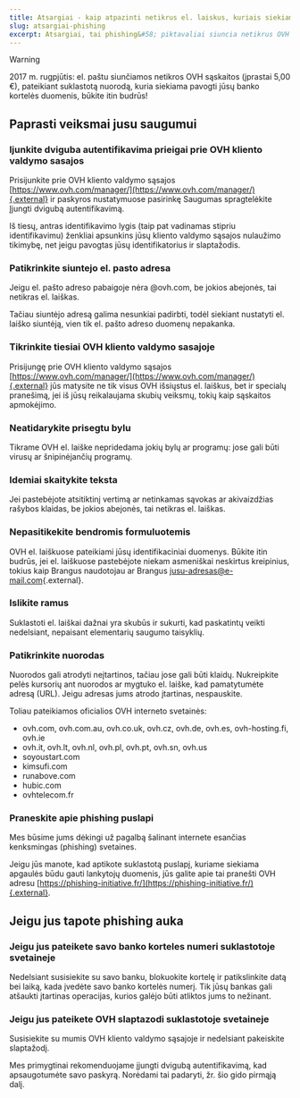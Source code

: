 ```yaml
---
title: Atsargiai - kaip atpazinti netikrus el. laiskus, kuriais siekiama gauti duomenis ir pasipelnyti apgaules budu
slug: atsargiai-phishing
excerpt: Atsargiai, tai phishing&#58; piktavaliai siuncia netikrus OVH el. laiskus neteisetais tikslais. Suzinokite, kaip atpazinti kenkejus.
---
```




> [!warning]
>
> 2017 m. rugpjūtis: el. paštu siunčiamos netikros OVH sąskaitos (įprastai 5,00 €), pateikiant suklastotą nuorodą, kuria siekiama pavogti jūsų banko kortelės duomenis, būkite itin budrūs!
> 


## Paprasti veiksmai jusu saugumui

### Ijunkite dviguba autentifikavima prieigai prie OVH kliento valdymo sasajos
Prisijunkite prie OVH kliento valdymo sąsajos [https://www.ovh.com/manager/](https://www.ovh.com/manager/){.external} ir paskyros nustatymuose pasirinkę Saugumas spragtelėkite Įjungti dvigubą autentifikavimą.

Iš tiesų, antras identifikavimo lygis (taip pat vadinamas stipriu identifikavimu) ženkliai apsunkins jūsų kliento valdymo sąsajos nulaužimo tikimybę, net jeigu pavogtas jūsų identifikatorius ir slaptažodis.


### Patikrinkite siuntejo el. pasto adresa
Jeigu el. pašto adreso pabaigoje nėra @ovh.com, be jokios abejonės, tai netikras el. laiškas.

Tačiau siuntėjo adresą galima nesunkiai padirbti, todėl siekiant nustatyti el. laiško siuntėją, vien tik el. pašto adreso duomenų nepakanka.


### Tikrinkite tiesiai OVH kliento valdymo sasajoje
Prisijungę prie OVH kliento valdymo sąsajos [https://www.ovh.com/manager/](https://www.ovh.com/manager/){.external} jūs matysite ne tik visus OVH išsiųstus el. laiškus, bet ir specialų pranešimą, jei iš jūsų reikalaujama skubių veiksmų, tokių kaip sąskaitos apmokėjimo.


### Neatidarykite prisegtu bylu
Tikrame OVH el. laiške nepridedama jokių bylų ar programų: jose gali būti virusų ar šnipinėjančių programų.


### Idemiai skaitykite teksta
Jei pastebėjote atsitiktinį vertimą ar netinkamas sąvokas ar akivaizdžias rašybos klaidas, be jokios abejonės, tai netikras el. laiškas.


### Nepasitikekite bendromis formuluotemis
OVH el. laiškuose pateikiami jūsų identifikaciniai duomenys. Būkite itin budrūs, jei el. laiškuose pastebėjote niekam asmeniškai neskirtus kreipinius, tokius kaip Brangus naudotojau ar Brangus [jusu-adresas@e-mail.com](mailto:jusu-adresas@e-mail.com){.external}.


### Islikite ramus
Suklastoti el. laiškai dažnai yra skubūs ir sukurti, kad paskatintų veikti nedelsiant, nepaisant elementarių saugumo taisyklių.


### Patikrinkite nuorodas
Nuorodos gali atrodyti neįtartinos, tačiau jose gali būti klaidų. Nukreipkite pelės kursorių ant nuorodos ar mygtuko el. laiške, kad pamatytumėte adresą (URL). Jeigu adresas jums atrodo įtartinas, nespauskite.

Toliau pateikiamos oficialios OVH interneto svetainės:

- ovh.com, ovh.com.au, ovh.co.uk, ovh.cz, ovh.de, ovh.es, ovh-hosting.fi, ovh.ie
- ovh.it, ovh.lt, ovh.nl, ovh.pl, ovh.pt, ovh.sn, ovh.us
- soyoustart.com
- kimsufi.com
- runabove.com
- hubic.com
- ovhtelecom.fr


### Praneskite apie phishing puslapi
Mes būsime jums dėkingi už pagalbą šalinant internete esančias kenksmingas (phishing) svetaines.

Jeigu jūs manote, kad aptikote suklastotą puslapį, kuriame siekiama apgaulės būdu gauti lankytojų duomenis, jūs galite apie tai pranešti OVH adresu [https://phishing-initiative.fr/](https://phishing-initiative.fr/){.external}.


## Jeigu jus tapote phishing auka

### Jeigu jus pateikete savo banko korteles numeri suklastotoje svetaineje
Nedelsiant susisiekite su savo banku, blokuokite kortelę ir patikslinkite datą bei laiką, kada įvedėte savo banko kortelės numerį. Tik jūsų bankas gali atšaukti įtartinas operacijas, kurios galėjo būti atliktos jums to nežinant.


### Jeigu jus pateikete OVH slaptazodi suklastotoje svetaineje
Susisiekite su mumis OVH kliento valdymo sąsajoje ir nedelsiant pakeiskite slaptažodį.

Mes primygtinai rekomenduojame įjungti dvigubą autentifikavimą, kad apsaugotumėte savo paskyrą. Norėdami tai padaryti, žr. šio gido pirmąją dalį.